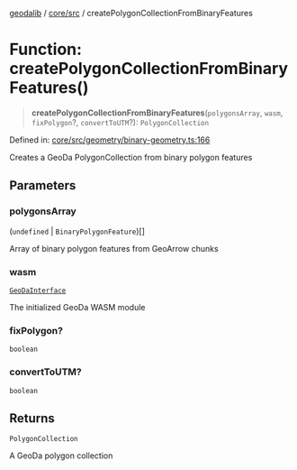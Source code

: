 [geodalib](../../../modules.md) / [core/src](../index.md) / createPolygonCollectionFromBinaryFeatures

# Function: createPolygonCollectionFromBinaryFeatures()

> **createPolygonCollectionFromBinaryFeatures**(`polygonsArray`, `wasm`, `fixPolygon`?, `convertToUTM`?): `PolygonCollection`

Defined in: [core/src/geometry/binary-geometry.ts:166](https://github.com/GeoDaCenter/geoda-lib/blob/9716a45cca9cf3b644d6187deeb842d47f2b7a3a/js/packages/core/src/geometry/binary-geometry.ts#L166)

Creates a GeoDa PolygonCollection from binary polygon features

## Parameters

### polygonsArray

(`undefined` \| `BinaryPolygonFeature`)[]

Array of binary polygon features from GeoArrow chunks

### wasm

[`GeoDaInterface`](../interfaces/GeoDaInterface.md)

The initialized GeoDa WASM module

### fixPolygon?

`boolean`

### convertToUTM?

`boolean`

## Returns

`PolygonCollection`

A GeoDa polygon collection
